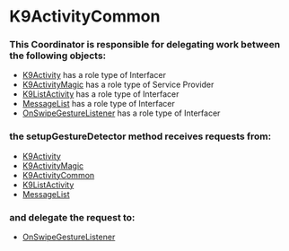 # K9ActivityCommon
### This Coordinator is responsible for delegating work between the following objects: 
* [K9Activity](../Interfacers/K9Activity.md) has a role type of Interfacer
* [K9ActivityMagic](../ServiceProviders/K9ActivityMagic.md) has a role type of Service Provider
* [K9ListActivity](../Interfacers/K9ListActivity.md) has a role type of Interfacer
* [MessageList](../Interfacers/MessageList.md) has a role type of Interfacer
* [OnSwipeGestureListener](../Interfacers/OnSwipeGestureListener.md) has a role type of Interfacer
### the setupGestureDetector method receives requests from:
* [K9Activity](../Interfacers/K9Activity.md) 
* [K9ActivityMagic](../ServiceProviders/K9ActivityMagic.md) 
* [K9ActivityCommon](../Coordinators/K9ActivityCommon.md) 
* [K9ListActivity](../Interfacers/K9ListActivity.md) 
* [MessageList](../Interfacers/MessageList.md) 
### and delegate the request to: 
* [OnSwipeGestureListener](../Interfacers/OnSwipeGestureListener.md) 


